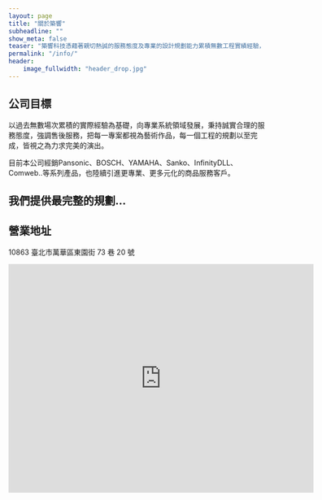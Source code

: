```yaml
---
layout: page
title: "關於築響"
subheadline: ""
show_meta: false
teaser: "築響科技憑藉著親切熱誠的服務態度及專業的設計規劃能力累積無數工程實績經驗，深知系統設計的困難與專業性，舉凡各項系統工程的功能規劃，皆賴事先嚴謹的溝通、勘查與評估。"
permalink: "/info/"
header:
    image_fullwidth: "header_drop.jpg"
---
```


## 公司目標

以過去無數場次累積的實際經驗為基礎，向專業系統領域發展，秉持誠實合理的服務態度，強調售後服務，把每一專案都視為藝術作品，每一個工程的規劃以至完成，皆視之為力求完美的演出。

目前本公司經銷Pansonic、BOSCH、YAMAHA、Sanko、InfinityDLL、Comweb..等系列產品，也陸續引進更專業、更多元化的商品服務客戶。

## 我們提供最完整的規劃...

## 營業地址

10863 臺北市萬華區東園街 73 巷 20 號

<iframe src="https://www.google.com.tw/maps/embed?pb=!1m18!1m12!1m3!1d3615.2335326048537!2d121.49719999999999!3d25.02614759999999!2m3!1f0!2f0!3f0!3m2!1i1024!2i768!4f13.1!3m3!1m2!1s0x3442a9b6aafa488d%3A0x3530be715607981a!2zMTA45Y-w5YyX5biC6JCs6I-v5Y2A5p2x5ZyS6KGXNzPlt7cyMOiZnw!5e0!3m2!1szh-TW!2stw!4v1434724240340" width="600" height="450" frameborder="0" style="border:0"></iframe>
